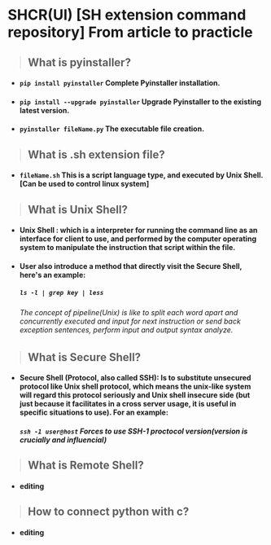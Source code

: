 # SHCR(UI) [SH extension command repository] From article to practicle
> ## What is pyinstaller?
 * #### `pip install pyinstaller` Complete Pyinstaller installation.
 * #### `pip install --upgrade pyinstaller` Upgrade Pyinstaller to the existing latest version.
 * #### `pyinstaller fileName.py` The executable file creation.

> ## What is .sh extension file?  
* #### `fileName.sh` This is a script language type, and executed by Unix Shell. [Can be used to control linux system]
> ## What is Unix Shell? 
* #### Unix Shell : which is a interpreter for running the command line as an interface for client to use, and performed by the computer operating system to manipulate the instruction that script within the file.
* #### User also introduce a method that directly visit the Secure Shell, here's an example:
	##### `ls -l | grep key | less`
	###### The concept of pipeline(Unix) is like to split each word apart and concurrently executed and input for next instruction or send back exception sentences, perform input and output syntax analyze. 
> ## What is Secure Shell? 

* #### Secure Shell (Protocol, also called SSH): Is to substitute unsecured protocol like Unix shell protocol, which means the unix-like system will regard this protocol seriously and Unix shell insecure side (but just because it facilitates in a cross server usage, it is useful in specific situations to use). For an example:
	##### `ssh -1 user@host` Forces to use SSH-1 proctocol version(version is crucially and influencial) 

> ## What is Remote Shell? 
* #### editing
> ## How to connect python with c?
* #### editing


